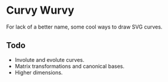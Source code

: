 Curvy Wurvy
===========

For lack of a better name, some cool ways to draw SVG curves.

Todo
----

- Involute and evolute curves.
- Matrix transformations and canonical bases.
- Higher dimensions.

